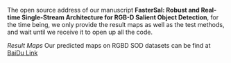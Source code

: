 The open source address of our manuscript **FasterSal: Robust and Real-time Single-Stream Architecture for RGB-D Salient Object Detection**, for the time being, we only provide the result maps as well as the test methods, and wait until we receive it to open up all the code.
 
*Result Maps*
Our predicted maps on RGBD SOD datasets can be find at [BaiDu Link](https://pan.baidu.com/s/11JjNX8BCjQkoZHvT3cpJpQ?pwd=Fast)
